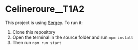 # Celineroure__T1A2

This project is using [Sergey](https://sergey.cool/#get-started).
To run it:

1. Clone this repository
2. Open the terminal in the source folder and run `npm install`
3. Then run `npm run start`